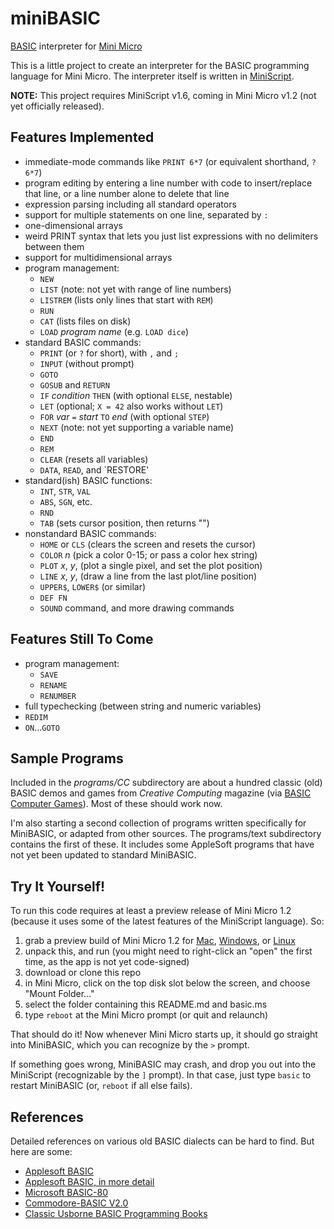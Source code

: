 # miniBASIC
[BASIC](https://en.wikipedia.org/wiki/BASIC) interpreter for [Mini Micro](https:miniscript.org/MiniMicro/)


This is a little project to create an interpreter for the BASIC programming language for Mini Micro.  The interpreter itself is written in [MiniScript](https://miniscript.org).

**NOTE:** This project requires MiniScript v1.6, coming in Mini Micro v1.2 (not yet officially released).

## Features Implemented ##

- immediate-mode commands like `PRINT 6*7` (or equivalent shorthand, `?6*7`)
- program editing by entering a line number with code to insert/replace that line, or a line number alone to delete that line
- expression parsing including all standard operators
- support for multiple statements on one line, separated by `:`
- one-dimensional arrays
- weird PRINT syntax that lets you just list expressions with no delimiters between them
- support for multidimensional arrays
- program management:
  - `NEW`
  - `LIST` (note: not yet with range of line numbers)
  - `LISTREM` (lists only lines that start with `REM`)
  - `RUN`
  - `CAT` (lists files on disk)
  - `LOAD` _program name_ (e.g. `LOAD dice`)
- standard BASIC commands:
  - `PRINT` (or `?` for short), with `,` and `;`
  - `INPUT` (without prompt)
  - `GOTO`
  - `GOSUB` and `RETURN`
  - `IF` _condition_ `THEN` (with optional `ELSE`, nestable)
  - `LET` (optional; `X = 42` also works without `LET`)
  - `FOR` _var_ `=` _start_ `TO` _end_ (with optional `STEP`)
  - `NEXT` (note: not yet supporting a variable name)
  - `END`
  - `REM`
  - `CLEAR` (resets all variables)
  - `DATA`, `READ`, and `RESTORE'
- standard(ish) BASIC functions:
  - `INT`, `STR`, `VAL`
  - `ABS`, `SGN`, etc.
  - `RND`
  - `TAB` (sets cursor position, then returns "")
- nonstandard BASIC commands:
  - `HOME` or `CLS` (clears the screen and resets the cursor)
  - `COLOR` _n_ (pick a color 0-15; or pass a color hex string)
  - `PLOT` _x_, _y_, (plot a single pixel, and set the plot position)
  - `LINE` _x_, _y_, (draw a line from the last plot/line position)
  - `UPPER$`, `LOWER$` (or similar)
  - `DEF FN`
  - `SOUND` command, and more drawing commands
  
## Features Still To Come ##

- program management:
  - `SAVE`
  - `RENAME`
  - `RENUMBER`
- full typechecking (between string and numeric variables)
- `REDIM`
- `ON`...`GOTO`

## Sample Programs

Included in the _programs/CC_ subdirectory are about a hundred classic (old) BASIC demos and games from _Creative Computing_ magazine (via [BASIC Computer Games](https://en.wikipedia.org/wiki/BASIC_Computer_Games)).  Most of these should work now.

I'm also starting a second collection of programs written specifically for MiniBASIC, or adapted from other sources.  The programs/text subdirectory contains the first of these.  It includes some AppleSoft programs that have not yet been updated to standard MiniBASIC.

## Try It Yourself!

To run this code requires at least a preview release of Mini Micro 1.2 (because it uses some of the latest features of the MiniScript language).  So:

1. grab a preview build of Mini Micro 1.2 for [Mac](https://miniscript.org/MiniMicro/preview/minimicro-mac.zip), [Windows](https://miniscript.org/MiniMicro/preview/minimicro-win.zip), or [Linux](https://miniscript.org/MiniMicro/preview/minimicro-linux.tar.gz)
2. unpack this, and run (you might need to right-click an "open" the first time, as the app is not yet code-signed)
3. download or clone this repo
4. in Mini Micro, click on the top disk slot below the screen, and choose "Mount Folder..."
5. select the folder containing this README.md and basic.ms
6. type `reboot` at the Mini Micro prompt (or quit and relaunch)

That should do it!  Now whenever Mini Micro starts up, it should go straight into MiniBASIC, which you can recognize by the `>` prompt.

If something goes wrong, MiniBASIC may crash, and drop you out into the MiniScript (recognizable by the `]` prompt).  In that case, just type `basic` to restart MiniBASIC (or, `reboot` if all else fails).

## References

Detailed references on various old BASIC dialects can be hard to find.  But here are some:

- [Applesoft BASIC](https://www.calormen.com/jsbasic/reference.html)
- [Applesoft BASIC, in more detail](https://mirrors.apple2.org.za/Apple%20II%20Documentation%20Project/Software/Languages/Applesoft%20BASIC/Manuals/Applesoft%20II%20BASIC%20Programming%20Reference%20Manual.pdf)
- [Microsoft BASIC-80](https://usermanual.wiki/Document/BASIC8028MBASIC29ReferenceManual.204768585/view)
- [Commodore-BASIC V2.0](https://www.c64-wiki.com/wiki/C64-Commands)
- [Classic Usborne BASIC Programming Books](https://usborne.com/us/books/computer-and-coding-books)
